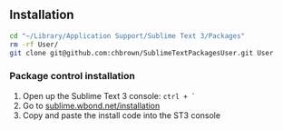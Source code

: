 ## Installation

```bash
cd "~/Library/Application Support/Sublime Text 3/Packages"
rm -rf User/
git clone git@github.com:chbrown/SublimeTextPackagesUser.git User
```

### Package control installation

1. Open up the Sublime Text 3 console: <code>ctrl + `</code>
2. Go to [sublime.wbond.net/installation](https://sublime.wbond.net/installation)
3. Copy and paste the install code into the ST3 console
